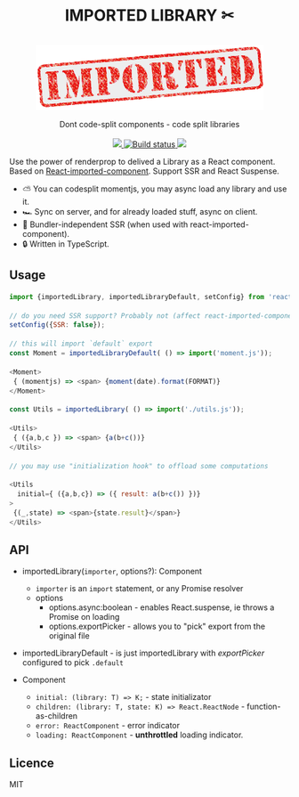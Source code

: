 <div align="center">
  <h1>IMPORTED LIBRARY ✂</h1>
  <br/>
  <img src="./assets/imported-logo.png" alt="imported library" width="409" align="center">
  <br/>
  <br/>
  Dont code-split components - code split libraries 
  <br/>
  <br/>
  
  <a href="https://www.npmjs.com/package/react-imported-library">
    <img src="https://img.shields.io/npm/v/react-imported-library.svg?style=flat-square" />
  </a>
    
  <a href="https://circleci.com/gh/theKashey/react-imported-library/tree/master">
   <img src="https://img.shields.io/circleci/project/github/theKashey/react-imported-library/master.svg?style=flat-square)" alt="Build status">
  </a> 
    
  <img src="https://badges.greenkeeper.io/theKashey/react-imported-library.svg" />
    
  <br/>
</div>

Use the power of renderprop to delived a Library as a React component. Based on 
[React-imported-component](https://github.com/theKashey/react-imported-component). Support SSR and React Suspense.

- ⛅️ You can codesplit momentjs, you may async load any library and use it.
- 🏎 Sync on server, and for already loaded stuff, async on client.
- 🚀 Bundler-independent SSR (when used with react-imported-component).
- 🔒 Written in TypeScript.
 
## Usage

```javascript
import {importedLibrary, importedLibraryDefault, setConfig} from 'react-imported-library';

// do you need SSR support? Probably not (affect react-imported-component settings)
setConfig({SSR: false});

// this will import `default` export
const Moment = importedLibraryDefault( () => import('moment.js'));

<Moment>
 { (momentjs) => <span> {moment(date).format(FORMAT)}
</Moment>

const Utils = importedLibrary( () => import('./utils.js'));

<Utils>
 { ({a,b,c }) => <span> {a(b+c())}
</Utils>

// you may use "initialization hook" to offload some computations

<Utils
  initial={ ({a,b,c}) => ({ result: a(b+c()) })}
>
 {(_,state) => <span>{state.result}</span>} 
</Utils>


```

## API

- importedLibrary(`importer`, options?): Component
  - `importer` is an `import` statement, or any Promise resolver
  - options 
    - options.async:boolean - enables React.suspense, ie throws a Promise on loading
    - options.exportPicker - allows you to "pick" export from the original file
    
- importedLibraryDefault - is just importedLibrary with _exportPicker_ configured to pick `.default`

- Component
  - `initial: (library: T) => K;` - state initializator
  - `children: (library: T, state: K) => React.ReactNode` - function-as-children
  - `error: ReactComponent` - error indicator
  - `loading: ReactComponent` - __unthrottled__ loading indicator.       


## Licence
MIT
